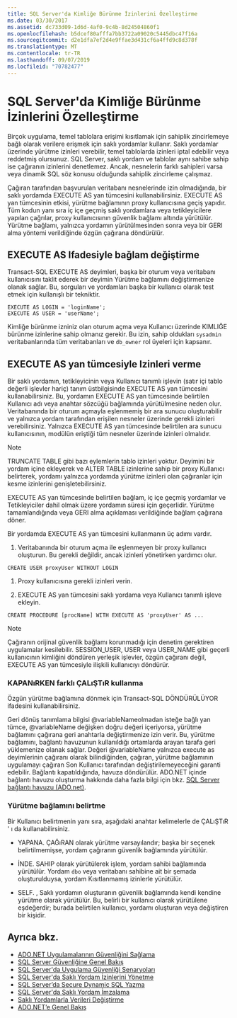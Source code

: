 ```yaml
---
title: SQL Server'da Kimliğe Bürünme İzinlerini Özelleştirme
ms.date: 03/30/2017
ms.assetid: dc733d09-1d6d-4af0-9c4b-8d24504860f1
ms.openlocfilehash: b5dcef80afffa7bb3722a09020c5445dbc47f16a
ms.sourcegitcommit: d2e1dfa7ef2d4e9ffae3d431cf6a4ffd9c8d378f
ms.translationtype: MT
ms.contentlocale: tr-TR
ms.lasthandoff: 09/07/2019
ms.locfileid: "70782477"
---
```

# <a name="customizing-permissions-with-impersonation-in-sql-server"></a>SQL Server'da Kimliğe Bürünme İzinlerini Özelleştirme
Birçok uygulama, temel tablolara erişimi kısıtlamak için sahiplik zincirlemeye bağlı olarak verilere erişmek için saklı yordamlar kullanır. Saklı yordamlar üzerinde yürütme izinleri verebilir, temel tablolarda izinleri iptal edebilir veya reddetmiş olursunuz. SQL Server, saklı yordam ve tablolar aynı sahibe sahip ise çağıranın izinlerini denetlemez. Ancak, nesnelerin farklı sahipleri varsa veya dinamik SQL söz konusu olduğunda sahiplik zincirleme çalışmaz.  
  
 Çağıran tarafından başvurulan veritabanı nesnelerinde izin olmadığında, bir saklı yordamda EXECUTE AS yan tümcesini kullanabilirsiniz. EXECUTE AS yan tümcesinin etkisi, yürütme bağlamının proxy kullanıcısına geçiş yapıdır. Tüm kodun yanı sıra iç içe geçmiş saklı yordamlara veya tetikleyicilere yapılan çağrılar, proxy kullanıcısının güvenlik bağlamı altında yürütülür. Yürütme bağlamı, yalnızca yordamın yürütülmesinden sonra veya bir GERI alma yöntemi verildiğinde özgün çağırana döndürülür.  
  
## <a name="context-switching-with-the-execute-as-statement"></a>EXECUTE AS Ifadesiyle bağlam değiştirme  
 Transact-SQL EXECUTE AS deyimleri, başka bir oturum veya veritabanı kullanıcısını taklit ederek bir deyimin Yürütme bağlamını değiştirmenize olanak sağlar. Bu, sorguları ve yordamları başka bir kullanıcı olarak test etmek için kullanışlı bir tekniktir.  
  
```  
EXECUTE AS LOGIN = 'loginName';  
EXECUTE AS USER = 'userName';  
```  
  
 Kimliğe bürünme izniniz olan oturum açma veya Kullanıcı üzerinde KIMLIĞE bürünme izinlerine sahip olmanız gerekir. Bu izin, sahip oldukları `sysadmin` veritabanlarında tüm veritabanları ve `db_owner` rol üyeleri için kapsanır.  
  
## <a name="granting-permissions-with-the-execute-as-clause"></a>EXECUTE AS yan tümcesiyle Izinleri verme  
 Bir saklı yordamın, tetikleyicinin veya Kullanıcı tanımlı işlevin (satır içi tablo değerli işlevler hariç) tanım üstbilgisinde EXECUTE AS yan tümcesini kullanabilirsiniz. Bu, yordamın EXECUTE AS yan tümcesinde belirtilen Kullanıcı adı veya anahtar sözcüğü bağlamında yürütülmesine neden olur. Veritabanında bir oturum açmayla eşlenmemiş bir ara sunucu oluşturabilir ve yalnızca yordam tarafından erişilen nesneler üzerinde gerekli izinleri verebilirsiniz. Yalnızca EXECUTE AS yan tümcesinde belirtilen ara sunucu kullanıcısının, modülün eriştiği tüm nesneler üzerinde izinleri olmalıdır.  
  
> [!NOTE]
> TRUNCATE TABLE gibi bazı eylemlerin tablo izinleri yoktur. Deyimini bir yordam içine ekleyerek ve ALTER TABLE izinlerine sahip bir proxy Kullanıcı belirterek, yordamı yalnızca yordamda yürütme izinleri olan çağıranlar için kesme izinlerini genişletebilirsiniz.  
  
 EXECUTE AS yan tümcesinde belirtilen bağlam, iç içe geçmiş yordamlar ve Tetikleyiciler dahil olmak üzere yordamın süresi için geçerlidir. Yürütme tamamlandığında veya GERI alma açıklaması verildiğinde bağlam çağırana döner.  
  
 Bir yordamda EXECUTE AS yan tümcesini kullanmanın üç adımı vardır.  
  
1. Veritabanında bir oturum açma ile eşlenmeyen bir proxy kullanıcı oluşturun. Bu gerekli değildir, ancak izinleri yönetirken yardımcı olur.  
  
```  
CREATE USER proxyUser WITHOUT LOGIN  
```  
  
1. Proxy kullanıcısına gerekli izinleri verin.  
  
2. EXECUTE AS yan tümcesini saklı yordama veya Kullanıcı tanımlı işleve ekleyin.  
  
```  
CREATE PROCEDURE [procName] WITH EXECUTE AS 'proxyUser' AS ...  
```  
  
> [!NOTE]
> Çağıranın orijinal güvenlik bağlamı korunmadığı için denetim gerektiren uygulamalar kesilebilir. SESSION_USER, USER veya USER_NAME gibi geçerli kullanıcının kimliğini döndüren yerleşik işlevler, özgün çağıranı değil, EXECUTE AS yan tümcesiyle ilişkili kullanıcıyı döndürür.  
  
### <a name="using-execute-as-with-revert"></a>KAPANıRKEN farklı ÇALıŞTıR kullanma  
 Özgün yürütme bağlamına dönmek için Transact-SQL DÖNDÜRÜLÜYOR ifadesini kullanabilirsiniz.  
  
 Geri dönüş tanımlama bilgisi @variableNameolmadan isteğe bağlı yan tümce, @variableName değişken doğru değeri içeriyorsa, yürütme bağlamını çağırana geri anahtarla değiştirmenize izin verir. Bu, yürütme bağlamını, bağlantı havuzunun kullanıldığı ortamlarda arayan tarafa geri yüklemenize olanak sağlar. Değeri @variableName yalnızca execute as deyimlerinin çağıranı olarak bilindiğinden, çağıran, yürütme bağlamının uygulamayı çağıran Son Kullanıcı tarafından değiştirilemeyeceğini garanti edebilir. Bağlantı kapatıldığında, havuza döndürülür. ADO.NET içinde bağlantı havuzu oluşturma hakkında daha fazla bilgi için bkz. [SQL Server bağlantı havuzu (ADO.net)](../sql-server-connection-pooling.md).  
  
### <a name="specifying-the-execution-context"></a>Yürütme bağlamını belirtme  
 Bir Kullanıcı belirtmenin yanı sıra, aşağıdaki anahtar kelimelerle de ÇALıŞTıR ' ı da kullanabilirsiniz.  
  
- YAPANA. ÇAĞıRAN olarak yürütme varsayılandır; başka bir seçenek belirtilmemişse, yordam çağıranın güvenlik bağlamında yürütülür.  
  
- İNDE. SAHIP olarak yürütülerek işlem, yordam sahibi bağlamında yürütülür. Yordam `dbo` veya veritabanı sahibine ait bir şemada oluşturulduysa, yordam Kısıtlanmamış izinlerle yürütülür.  
  
- SELF. , Saklı yordamın oluşturanın güvenlik bağlamında kendi kendine yürütme olarak yürütülür. Bu, belirli bir kullanıcı olarak yürütülene eşdeğerdir; burada belirtilen kullanıcı, yordamı oluşturan veya değiştiren bir kişidir.  
  
## <a name="see-also"></a>Ayrıca bkz.

- [ADO.NET Uygulamalarının Güvenliğini Sağlama](../securing-ado-net-applications.md)
- [SQL Server Güvenliğine Genel Bakış](overview-of-sql-server-security.md)
- [SQL Server'da Uygulama Güvenliği Senaryoları](application-security-scenarios-in-sql-server.md)
- [SQL Server'da Saklı Yordam İzinlerini Yönetme](managing-permissions-with-stored-procedures-in-sql-server.md)
- [SQL Server’da Secure Dynamic SQL Yazma](writing-secure-dynamic-sql-in-sql-server.md)
- [SQL Server'da Saklı Yordam İmzalama](signing-stored-procedures-in-sql-server.md)
- [Saklı Yordamlarla Verileri Değiştirme](../modifying-data-with-stored-procedures.md)
- [ADO.NET’e Genel Bakış](../ado-net-overview.md)
